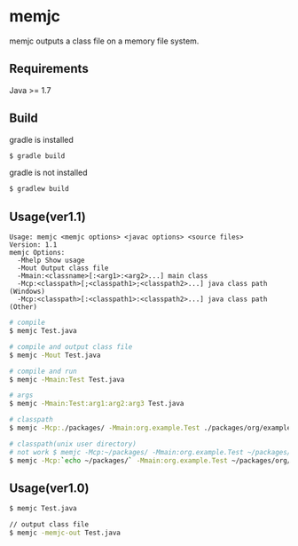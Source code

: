# memjc

memjc outputs a class file on a memory file system.

## Requirements

Java >= 1.7

## Build

gradle is installed
```sh
$ gradle build
```
gradle is not installed
```sh
$ gradlew build
```

## Usage(ver1.1)

```
Usage: memjc <memjc options> <javac options> <source files>
Version: 1.1
memjc Options:
  -Mhelp Show usage
  -Mout Output class file
  -Mmain:<classname>[:<arg1>:<arg2>...] main class
  -Mcp:<classpath>[;<classpath1>;<classpath2>...] java class path (Windows)
  -Mcp:<classpath>[:<classpath1>:<classpath2>...] java class path (Other)
```

```sh
# compile
$ memjc Test.java

# compile and output class file
$ memjc -Mout Test.java

# compile and run
$ memjc -Mmain:Test Test.java

# args
$ memjc -Mmain:Test:arg1:arg2:arg3 Test.java

# classpath
$ memjc -Mcp:./packages/ -Mmain:org.example.Test ./packages/org/example/Test.java

# classpath(unix user directory)
# not work $ memjc -Mcp:~/packages/ -Mmain:org.example.Test ~/packages/org/example/Test.java
$ memjc -Mcp:`echo ~/packages/` -Mmain:org.example.Test ~/packages/org/example/Test.java
```

## Usage(ver1.0)

```sh
$ memjc Test.java

// output class file
$ memjc -memjc-out Test.java
```
